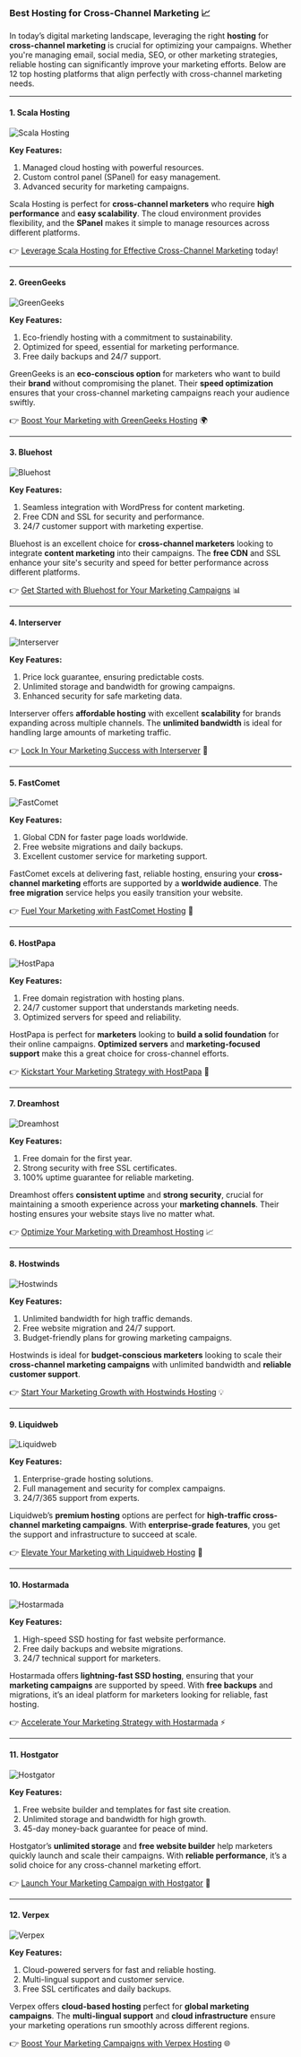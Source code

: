 ### Best Hosting for Cross-Channel Marketing 📈

In today’s digital marketing landscape, leveraging the right **hosting** for **cross-channel marketing** is crucial for optimizing your campaigns. Whether you're managing email, social media, SEO, or other marketing strategies, reliable hosting can significantly improve your marketing efforts. Below are 12 top hosting platforms that align perfectly with cross-channel marketing needs.

---

#### 1. Scala Hosting
![Scala Hosting](https://i.imgur.com/uJ5JIK3.png "Scala Web Hosting")

**Key Features:**
1. Managed cloud hosting with powerful resources.
2. Custom control panel (SPanel) for easy management.
3. Advanced security for marketing campaigns.

Scala Hosting is perfect for **cross-channel marketers** who require **high performance** and **easy scalability**. The cloud environment provides flexibility, and the **SPanel** makes it simple to manage resources across different platforms.

👉 [Leverage Scala Hosting for Effective Cross-Channel Marketing](https://snipitx.com/scala-jy) today!

---

#### 2. GreenGeeks
![GreenGeeks](https://i.imgur.com/eEwuntu.jpg "GreenGeeks Hosting")

**Key Features:**
1. Eco-friendly hosting with a commitment to sustainability.
2. Optimized for speed, essential for marketing performance.
3. Free daily backups and 24/7 support.

GreenGeeks is an **eco-conscious option** for marketers who want to build their **brand** without compromising the planet. Their **speed optimization** ensures that your cross-channel marketing campaigns reach your audience swiftly.

👉 [Boost Your Marketing with GreenGeeks Hosting](https://snipitx.com/greengeeks-jy) 🌍

---

#### 3. Bluehost
![Bluehost](https://i.imgur.com/PasFF9E.jpeg "Bluehost Hosting")

**Key Features:**
1. Seamless integration with WordPress for content marketing.
2. Free CDN and SSL for security and performance.
3. 24/7 customer support with marketing expertise.

Bluehost is an excellent choice for **cross-channel marketers** looking to integrate **content marketing** into their campaigns. The **free CDN** and SSL enhance your site's security and speed for better performance across different platforms.

👉 [Get Started with Bluehost for Your Marketing Campaigns](https://snipitx.com/bluehost-jy) 📊

---

#### 4. Interserver
![Interserver](https://i.imgur.com/OM5dOEW.jpeg "Interserver Hosting")

**Key Features:**
1. Price lock guarantee, ensuring predictable costs.
2. Unlimited storage and bandwidth for growing campaigns.
3. Enhanced security for safe marketing data.

Interserver offers **affordable hosting** with excellent **scalability** for brands expanding across multiple channels. The **unlimited bandwidth** is ideal for handling large amounts of marketing traffic.

👉 [Lock In Your Marketing Success with Interserver](https://snipitx.com/interserver-jy) 📅

---

#### 5. FastComet
![FastComet](https://i.imgur.com/7qgXuWp.png "FastComet Hosting")

**Key Features:**
1. Global CDN for faster page loads worldwide.
2. Free website migrations and daily backups.
3. Excellent customer service for marketing support.

FastComet excels at delivering fast, reliable hosting, ensuring your **cross-channel marketing** efforts are supported by a **worldwide audience**. The **free migration** service helps you easily transition your website.

👉 [Fuel Your Marketing with FastComet Hosting](https://snipitx.com/fastcomet-jy) 🚀

---

#### 6. HostPapa
![HostPapa](https://i.imgur.com/ouDTkvl.jpeg "HostPapa Hosting")

**Key Features:**
1. Free domain registration with hosting plans.
2. 24/7 customer support that understands marketing needs.
3. Optimized servers for speed and reliability.

HostPapa is perfect for **marketers** looking to **build a solid foundation** for their online campaigns. **Optimized servers** and **marketing-focused support** make this a great choice for cross-channel efforts.

👉 [Kickstart Your Marketing Strategy with HostPapa](https://snipitx.com/hostpapa-jy) 🎯

---

#### 7. Dreamhost
![Dreamhost](https://i.imgur.com/rXIg8ip.jpeg "Dreamhost Hosting")

**Key Features:**
1. Free domain for the first year.
2. Strong security with free SSL certificates.
3. 100% uptime guarantee for reliable marketing.

Dreamhost offers **consistent uptime** and **strong security**, crucial for maintaining a smooth experience across your **marketing channels**. Their hosting ensures your website stays live no matter what.

👉 [Optimize Your Marketing with Dreamhost Hosting](https://snipitx.com/dreamhost-jy) 📈

---

#### 8. Hostwinds
![Hostwinds](https://i.imgur.com/53aSNXx.jpeg "Hostwinds Hosting")

**Key Features:**
1. Unlimited bandwidth for high traffic demands.
2. Free website migration and 24/7 support.
3. Budget-friendly plans for growing marketing campaigns.

Hostwinds is ideal for **budget-conscious marketers** looking to scale their **cross-channel marketing campaigns** with unlimited bandwidth and **reliable customer support**.

👉 [Start Your Marketing Growth with Hostwinds Hosting](https://snipitx.com/hostwinds-jy) 💡

---

#### 9. Liquidweb
![Liquidweb](https://i.imgur.com/4IvT9SC.jpeg "Liquidweb Hosting")

**Key Features:**
1. Enterprise-grade hosting solutions.
2. Full management and security for complex campaigns.
3. 24/7/365 support from experts.

Liquidweb’s **premium hosting** options are perfect for **high-traffic cross-channel marketing campaigns**. With **enterprise-grade features**, you get the support and infrastructure to succeed at scale.

👉 [Elevate Your Marketing with Liquidweb Hosting](https://snipitx.com/liquidweb-jy) 🌟

---

#### 10. Hostarmada
![Hostarmada](https://i.imgur.com/KFbdf3o.jpeg "Hostarmada Hosting")

**Key Features:**
1. High-speed SSD hosting for fast website performance.
2. Free daily backups and website migrations.
3. 24/7 technical support for marketers.

Hostarmada offers **lightning-fast SSD hosting**, ensuring that your **marketing campaigns** are supported by speed. With **free backups** and migrations, it’s an ideal platform for marketers looking for reliable, fast hosting.

👉 [Accelerate Your Marketing Strategy with Hostarmada](https://snipitx.com/hostarmada-jy) ⚡

---

#### 11. Hostgator
![Hostgator](https://i.imgur.com/BcVkH57.jpeg "Hostgator Hosting")

**Key Features:**
1. Free website builder and templates for fast site creation.
2. Unlimited storage and bandwidth for high growth.
3. 45-day money-back guarantee for peace of mind.

Hostgator’s **unlimited storage** and **free website builder** help marketers quickly launch and scale their campaigns. With **reliable performance**, it’s a solid choice for any cross-channel marketing effort.

👉 [Launch Your Marketing Campaign with Hostgator](https://snipitx.com/hostgator-jy) 🎉

---

#### 12. Verpex
![Verpex](https://i.imgur.com/6x5LhiS.jpeg "Verpex Hosting")

**Key Features:**
1. Cloud-powered servers for fast and reliable hosting.
2. Multi-lingual support and customer service.
3. Free SSL certificates and daily backups.

Verpex offers **cloud-based hosting** perfect for **global marketing campaigns**. The **multi-lingual support** and **cloud infrastructure** ensure your marketing operations run smoothly across different regions.

👉 [Boost Your Marketing Campaigns with Verpex Hosting](https://snipitx.com/verpex-jy) 🌐


